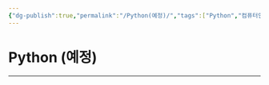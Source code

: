 ```yaml
---
{"dg-publish":true,"permalink":"/Python(예정)/","tags":["Python","컴퓨터언어"],"created":"2024-02-06T20:27:56.309+09:00","updated":"2024-02-16T16:09:11.884+09:00"}
---
```



# Python (예정)

---